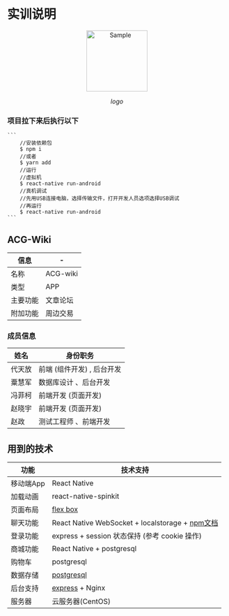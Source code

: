 # 实训说明
<div style='text-align:center'>
	<img src="https://github.com/daifang/H5-App/blob/master/img/Logo-%E5%A4%A7.png" alt="Sample"  width="140" height="140" />
	<p>
		<em>logo</em>
	</p>
</div>

### 项目拉下来后执行以下

    ```
        //安装依赖包
        $ npm i
        //或者 
        $ yarn add 
        //运行
        //虚拟机
        $ react-native run-android
        //真机调试
        //先用USB连接电脑，选择传输文件，打开开发人员选项选择USB调试
        //再运行
        $ react-native run-android
    ```
## ACG-Wiki
信息|-
-|-
名称|ACG-wiki
类型|APP
主要功能|文章论坛
附加功能|周边交易

### 成员信息
姓名|身份职务
-|-
代天放|前端 (组件开发) , 后台开发
粟慧军|数据库设计 、后台开发
冯菲柯|前端开发 (页面开发)
赵晓宇|前端开发 (页面开发)
赵政|测试工程师 、前端开发

## 用到的技术 
 
功能|技术支持 
-|- 
移动端App|React Native 
加载动画|react-native-spinkit 
页面布局|[flex box](http://www.ruanyifeng.com/blog/2015/07/flex-grammar.html?utm_source=tuicool) 
聊天功能|React Native WebSocket + localstorage + [npm文档](https://www.npmjs.com/package/react-native-websocket) 
登录功能|express + session 状态保持 (参考 cookie 操作) 
商城功能|React Native + postgresql 
购物车|postgresql 
数据存储|[postgresql](https://www.runoob.com/postgresql/postgresql-tutorial.html) 
后台支持|[express](http://www.expressjs.com.cn/guide/routing.html) + Nginx
服务器|云服务器(CentOS) 
